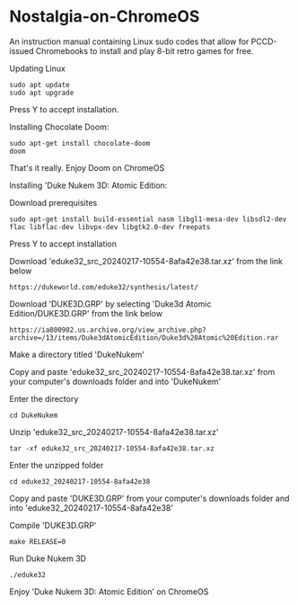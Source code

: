 # Nostalgia-on-ChromeOS
An instruction manual containing Linux sudo codes that allow for PCCD-issued Chromebooks to install and play 8-bit retro games for free.



Updating Linux

    sudo apt update
    sudo apt upgrade

Press Y to accept installation.

Installing Chocolate Doom:

    sudo apt-get install chocolate-doom
    doom

That's it really. Enjoy Doom on ChromeOS


    
Installing 'Duke Nukem 3D: Atomic Edition:

Download prerequisites

    sudo apt-get install build-essential nasm libgl1-mesa-dev libsdl2-dev flac libflac-dev libvpx-dev libgtk2.0-dev freepats

Press Y to accept installation

Download 'eduke32_src_20240217-10554-8afa42e38.tar.xz' from the link below

    https://dukeworld.com/eduke32/synthesis/latest/

Download 'DUKE3D.GRP' by selecting 'Duke3d Atomic Edition/DUKE3D.GRP' from the link below

    https://ia800902.us.archive.org/view_archive.php?archive=/13/items/Duke3dAtomicEdition/Duke3d%20Atomic%20Edition.rar

Make a directory titled 'DukeNukem'

Copy and paste 'eduke32_src_20240217-10554-8afa42e38.tar.xz' from your computer's downloads folder and into 'DukeNukem'

Enter the directory

    cd DukeNukem

Unzip 'eduke32_src_20240217-10554-8afa42e38.tar.xz'

    tar -xf eduke32_src_20240217-10554-8afa42e38.tar.xz

Enter the unzipped folder

    cd eduke32_20240217-10554-8afa42e38

Copy and paste 'DUKE3D.GRP' from your computer's downloads folder and into 'eduke32_20240217-10554-8afa42e38'

Compile 'DUKE3D.GRP'

    make RELEASE=0

Run Duke Nukem 3D
    
    ./eduke32

Enjoy 'Duke Nukem 3D: Atomic Edition' on ChromeOS
